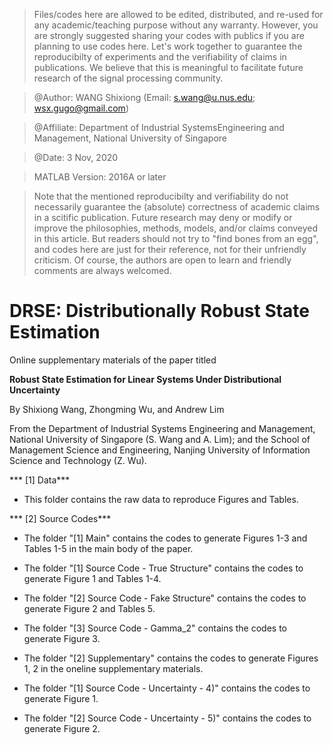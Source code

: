 > Files/codes here are allowed to be edited, distributed, and re-used for any academic/teaching purpose without any warranty. However, you are strongly suggested sharing your codes with publics if you are planning to use codes here. Let's work together to guarantee the reproducibilty of experiments and the verifiability of claims in publications. We believe that this is meaningful to facilitate future research of the signal processing community.

> @Author: WANG Shixiong (Email: <s.wang@u.nus.edu>; <wsx.gugo@gmail.com>)

> @Affiliate: Department of Industrial SystemsEngineering and Management, National University of Singapore

> @Date: 3 Nov, 2020

> MATLAB Version: 2016A or later

> Note that the mentioned reproducibilty and verifiability do not necessarily guarantee the (absolute) correctness of academic claims in a scitific publication. Future research may deny or modify or improve the philosophies, methods, models, and/or claims conveyed in this article. But readers should not try to "find bones from an egg", and codes here are just for their reference, not for their unfriendly criticism. Of course, the authors are open to learn and friendly comments are always welcomed.


# DRSE: Distributionally Robust State Estimation

Online supplementary materials of the paper titled 

**Robust State Estimation for Linear Systems Under Distributional Uncertainty**

By Shixiong Wang, Zhongming Wu, and Andrew Lim

From the Department of Industrial Systems Engineering and Management, National University of Singapore (S. Wang and A. Lim);
and the School of Management Science and Engineering, Nanjing University of Information Science and Technology (Z. Wu).

*** [1] Data***

* This folder contains the raw data to reproduce Figures and Tables.

*** [2] Source Codes***

* The folder "[1] Main" contains the codes to generate Figures 1-3 and Tables 1-5 in the main body of the paper.

- The folder "[1] Source Code - True Structure" contains the codes to generate Figure 1 and Tables 1-4.

- The folder "[2] Source Code - Fake Structure" contains the codes to generate Figure 2 and Tables 5.

- The folder "[3] Source Code - Gamma_2" contains the codes to generate Figure 3.

* The folder "[2] Supplementary" contains the codes to generate Figures 1, 2 in the oneline supplementary materials.

- The folder "[1] Source Code - Uncertainty - 4)" contains the codes to generate Figure 1.

- The folder "[2] Source Code - Uncertainty - 5)" contains the codes to generate Figure 2.
